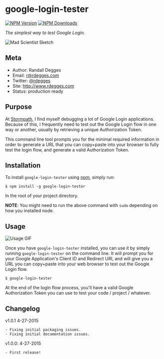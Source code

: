 # google-login-tester

[![NPM Version](https://img.shields.io/npm/v/google-login-tester.svg?style=flat)](https://npmjs.org/package/google-login-tester)
[![NPM Downloads](http://img.shields.io/npm/dm/google-login-tester.svg?style=flat)](https://npmjs.org/package/google-login-tester)

*The simplest way to test Google Login.*

![Mad Scientist Sketch](https://github.com/rdegges/google-login-tester/raw/master/mad-scientist-sketch.png)


## Meta

- Author: Randall Degges
- Email: r@rdegges.com
- Twitter: [@rdegges](https://twitter.com/rdegges)
- Site: http://www.rdegges.com
- Status: production ready


## Purpose

At [Stormpath](https://stormpath.com), I find myself debugging a lot of Google
Login applications.  Because of this, I frequently need to test out the Google
Login flow in one way or another, usually by retrieving a unique Authorization
Token.

This command line tool prompts you for the minimal required information in order
to generate a URL that you can copy+paste into your browser to fully test the
login flow, and generate a valid Authorization Token.


## Installation

To install `google-login-tester` using [npm](https://www.npmjs.org/), simply run:

```console
$ npm install -g google-login-tester
```

In the root of your project directory.

**NOTE**: You might need to run the above command with `sudo` depending on how
you installed node.


## Usage

![Usage GIF](https://github.com/rdegges/google-login-tester/raw/master/usage.gif)

Once you have `google-login-tester` installed, you can use it by simply running
`google-login-tester` on the command line.  It will prompt you for your Google
Application's Client ID and Redirect URI, and will give you a URL you can
copy+paste into your web browser to test out the Google Login flow.

```console
$ google-login-tester
```

At the end of the login flow process, you'll have a valid Google Authorization
Token you can use to test your code / project / whatever.


## Changelog

v1.0.1 4-27-2015

    - Fixing initial packaging issues.
    - Fixing initial documentation issues.

v1.0.0: 4-27-2015

    - First release!
